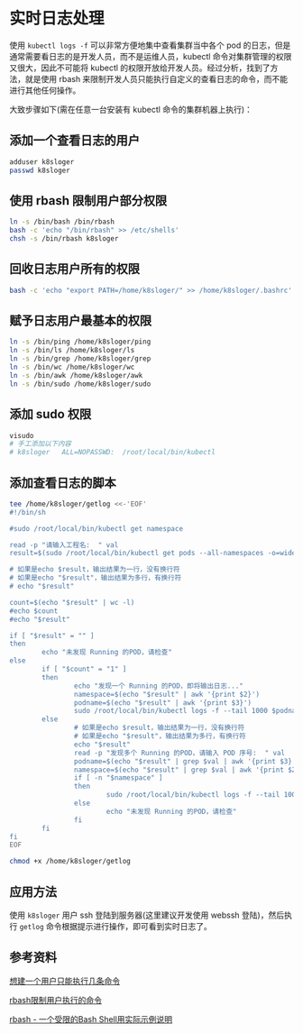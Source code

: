 # 实时日志处理

使用 `kubectl logs -f` 可以非常方便地集中查看集群当中各个 pod 的日志，但是通常需要看日志的是开发人员，而不是运维人员，kubectl 命令对集群管理的权限又很大，因此不可能将 kubectl 的权限开放给开发人员。经过分析，找到了方法，就是使用 rbash 来限制开发人员只能执行自定义的查看日志的命令，而不能进行其他任何操作。

大致步骤如下(需在任意一台安装有 kubectl 命令的集群机器上执行)：

## 添加一个查看日志的用户

```sh
adduser k8sloger
passwd k8sloger 
```

## 使用 rbash 限制用户部分权限

```sh
ln -s /bin/bash /bin/rbash
bash -c 'echo "/bin/rbash" >> /etc/shells'
chsh -s /bin/rbash k8sloger
```

## 回收日志用户所有的权限

```sh
bash -c 'echo "export PATH=/home/k8sloger/" >> /home/k8sloger/.bashrc'
```

## 赋予日志用户最基本的权限

```sh
ln -s /bin/ping /home/k8sloger/ping
ln -s /bin/ls /home/k8sloger/ls
ln -s /bin/grep /home/k8sloger/grep
ln -s /bin/wc /home/k8sloger/wc
ln -s /bin/awk /home/k8sloger/awk
ln -s /bin/sudo /home/k8sloger/sudo
```

## 添加 sudo 权限

```sh
visudo
# 手工添加以下内容
# k8sloger   ALL=NOPASSWD:  /root/local/bin/kubectl
```

## 添加查看日志的脚本

```sh
tee /home/k8sloger/getlog <<-'EOF'
#!/bin/sh

#sudo /root/local/bin/kubectl get namespace

read -p "请输入工程名:  " val 
result=$(sudo /root/local/bin/kubectl get pods --all-namespaces -o=wide | grep $val | awk '{printf("k8s%03d %s\n", NR, $0)}')

# 如果是echo $result，输出结果为一行，没有换行符
# 如果是echo "$result"，输出结果为多行，有换行符
# echo "$result"

count=$(echo "$result" | wc -l)
#echo $count
#echo "$result"

if [ "$result" = "" ]
then
        echo "未发现 Running 的POD，请检查"
else
        if [ "$count" = "1" ]
        then
                echo "发现一个 Running 的POD，即将输出日志..."
                namespace=$(echo "$result" | awk '{print $2}')
                podname=$(echo "$result" | awk '{print $3}')
                sudo /root/local/bin/kubectl logs -f --tail 1000 $podname  -n $namespace
        else
                # 如果是echo $result，输出结果为一行，没有换行符
                # 如果是echo "$result"，输出结果为多行，有换行符
                echo "$result"
                read -p "发现多个 Running 的POD，请输入 POD 序号:  " val
                podname=$(echo "$result" | grep $val | awk '{print $3}')
                namespace=$(echo "$result" | grep $val | awk '{print $2}')
                if [ -n "$namespace" ]
                then
                        sudo /root/local/bin/kubectl logs -f --tail 1000 $podname  -n $namespace
                else
                        echo "未发现 Running 的POD，请检查"
                fi
        fi
fi
EOF

chmod +x /home/k8sloger/getlog
```

## 应用方法

使用 `k8sloger` 用户 ssh 登陆到服务器(这里建议开发使用 webssh 登陆)，然后执行 `getlog` 命令根据提示进行操作，即可看到实时日志了。

## 参考资料

[想建一个用户只能执行几条命令](http://bbs.51cto.com/thread-1094531-1.html)

[rbash限制用户执行的命令](https://zzhaolei.github.io/2018/05/06/rbash%E9%99%90%E5%88%B6%E7%94%A8%E6%88%B7%E6%89%A7%E8%A1%8C%E7%9A%84%E5%91%BD%E4%BB%A4/)

[rbash - 一个受限的Bash Shell用实际示例说明](https://www.howtoing.com/rbash-a-restricted-bash-shell-explained-with-practical-examples/)
